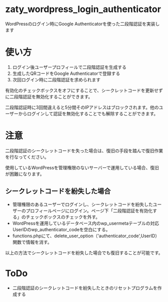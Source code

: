 # zaty_wordpress_login_authenticator
WordPressのログイン時にGoogle Authenticatorを使った二段階認証を実装します

# 使い方
1. ログイン後ユーザープロフィールで二段階認証を生成する
1. 生成したQRコードをGoogle Authenticatorで登録する
1. 次回ログイン時に二段階認証を求められます

有効化のチェックボックスをオフにすることで、シークレットコードを更新せずに二段階認証を無効化することができます。

二段階認証時に3回間違えると5分間そのIPアドレスはブロックされます。他のユーザーからログインして認証を無効化することでも解除することができます。

# 注意
二段階認証のシークレットコードを失った場合は、復旧の手段を踏んで復旧作業を行なってください。

使用しているWordPressを管理権限のないサーバーで運用している場合、復旧が困難になります。

## シークレットコードを紛失した場合
- 管理権限のあるユーザーでログインし、シークレットコードを紛失したユーザーのプロフィールページにログイン。ページ下「二段階認証を有効化する」のチェックボックスのチェックを外す。
- WordPressを運用しているデータベース内のwp_usermetaテーブルの対応UserIDのwp_authenticator_codeを空白にする。
- functions.phpにて、delete_user_option（'authenticator_code',UserID）関数で情報を消す。

以上の方法でシークレットコードを紛失した場合でも復旧することが可能です。

# ToDo
- 二段階認証のシークレットコードを紛失したときのリセットプログラムを作成する
